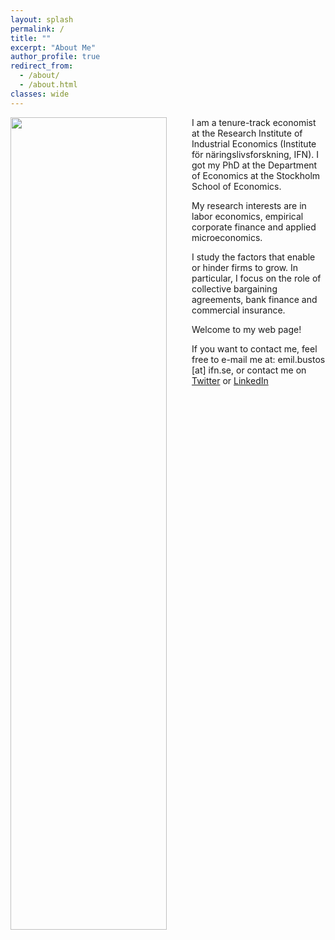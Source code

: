 ```yaml
---
layout: splash
permalink: /
title: ""
excerpt: "About Me"
author_profile: true
redirect_from:
  - /about/
  - /about.html
classes: wide
---
```

<img src="{{site.url}}/assets/eb_profil_skog.jpeg" height = "1300" width="250" align="left" style="display: block; margin-right: 40px;" />

I am a tenure-track economist at the Research Institute of Industrial Economics (Institute för näringslivsforskning, IFN). I got my PhD at the Department of Economics at the Stockholm School of Economics. 

My research interests are in labor economics, empirical corporate finance and applied microeconomics. 

I study the factors that enable or hinder firms to grow. In particular, I focus on the role of collective bargaining agreements, bank finance and commercial insurance.

Welcome to my web page!

If you want to contact me, feel free to e-mail me at: emil.bustos [at] ifn.se, or contact me on [Twitter](https://twitter.com/Emil_Bustos) or [LinkedIn](https://www.linkedin.com/in/emil-bustos-3b5b17238/)



